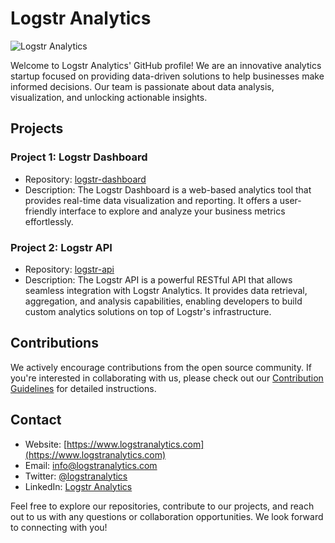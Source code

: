 # Logstr Analytics

![Logstr Analytics](https://example.com/logo.png)

Welcome to Logstr Analytics' GitHub profile! We are an innovative analytics startup focused on providing data-driven solutions to help businesses make informed decisions. Our team is passionate about data analysis, visualization, and unlocking actionable insights.

## Projects

### Project 1: Logstr Dashboard
- Repository: [logstr-dashboard](https://github.com/logstr/logstr-dashboard)
- Description: The Logstr Dashboard is a web-based analytics tool that provides real-time data visualization and reporting. It offers a user-friendly interface to explore and analyze your business metrics effortlessly.

### Project 2: Logstr API
- Repository: [logstr-api](https://github.com/logstr/logstr-api)
- Description: The Logstr API is a powerful RESTful API that allows seamless integration with Logstr Analytics. It provides data retrieval, aggregation, and analysis capabilities, enabling developers to build custom analytics solutions on top of Logstr's infrastructure.

## Contributions

We actively encourage contributions from the open source community. If you're interested in collaborating with us, please check out our [Contribution Guidelines](https://github.com/logstr/logstr/blob/main/CONTRIBUTING.md) for detailed instructions.

## Contact

- Website: [https://www.logstranalytics.com](https://www.logstranalytics.com)
- Email: [info@logstranalytics.com](mailto:info@logstranalytics.com)
- Twitter: [@logstranalytics](https://twitter.com/logstranalytics)
- LinkedIn: [Logstr Analytics](https://www.linkedin.com/company/logstr-analytics)

Feel free to explore our repositories, contribute to our projects, and reach out to us with any questions or collaboration opportunities. We look forward to connecting with you!

